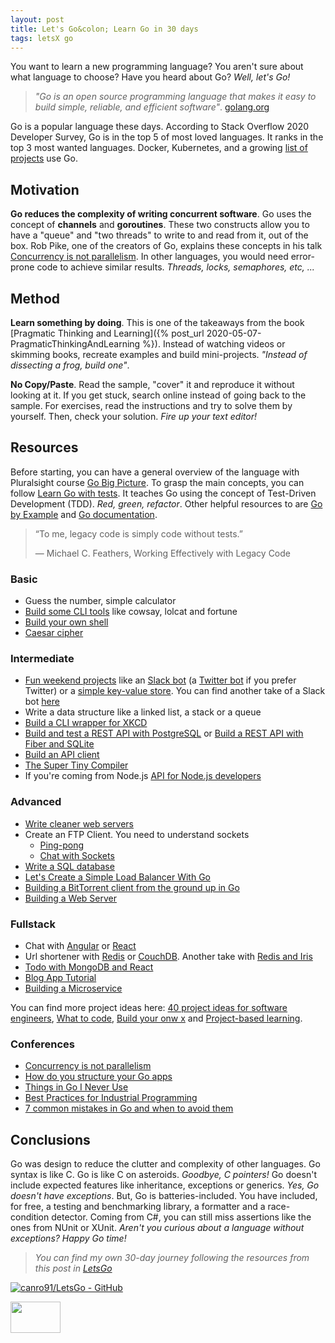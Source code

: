 ```yaml
---
layout: post
title: Let's Go&colon; Learn Go in 30 days
tags: letsX go
---
```


You want to learn a new programming language? You aren't sure about what language to choose? Have you heard about Go? _Well, let's Go!_

> _"Go is an open source programming language that makes it easy to build simple, reliable, and efficient software"_. [golang.org](https://golang.org/)

Go is a popular language these days. According to Stack Overflow 2020 Developer Survey, Go is in the top 5 of most loved languages. It ranks in the top 3 most wanted languages. Docker, Kubernetes, and a growing [list of projects](https://github.com/golang/go/wiki/GoUsers) use Go.

## Motivation

**Go reduces the complexity of writing concurrent software**. Go uses the concept of **channels** and **goroutines**. These two constructs allow you to have a "queue" and "two threads" to write to and read from it, out of the box. Rob Pike, one of the creators of Go, explains these concepts in his talk [Concurrency is not parallelism](https://blog.golang.org/waza-talk). In other languages, you would need error-prone code to achieve similar results. _Threads, locks, semaphores, etc, ..._

## Method

**Learn something by doing**. This is one of the takeaways from the book [Pragmatic Thinking and Learning]({% post_url  2020-05-07-PragmaticThinkingAndLearning %}). Instead of watching videos or skimming books, recreate examples and build mini-projects. _"Instead of dissecting a frog, build one"_.

**No Copy/Paste**. Read the sample, "cover" it and reproduce it without looking at it. If you get stuck, search online instead of going back to the sample. For exercises, read the instructions and try to solve them by yourself. Then, check your solution. _Fire up your text editor!_

## Resources

Before starting, you can have a general overview of the language with Pluralsight course [Go Big Picture](https://app.pluralsight.com/library/courses/go-big-picture/table-of-contents). To grasp the main concepts, you can follow [Learn Go with tests](https://github.com/quii/learn-go-with-tests). It teaches Go using the concept of Test-Driven Development (TDD). _Red, green, refactor_. Other helpful resources to are [Go by Example](https://gobyexample.com/) and [Go documentation](https://golang.org/doc/).

> “To me, legacy code is simply code without tests.”
> 
> ― Michael C. Feathers, Working Effectively with Legacy Code

### Basic

* Guess the number, simple calculator
* [Build some CLI tools](https://github.com/danistefanovic/build-your-own-x#build-your-own-command-line-tool) like cowsay, lolcat and fortune
* [Build your own shell](https://github.com/danistefanovic/build-your-own-x#build-your-own-shell)
* [Caesar cipher](https://en.wikipedia.org/wiki/Caesar_cipher)

### Intermediate

* [Fun weekend projects](https://www.opsdash.com/blog/fun-weekend-projects-golang.html) like an [Slack bot](https://www.opsdash.com/blog/slack-bot-in-golang.html) (a [Twitter bot](https://tutorialedge.net/golang/writing-a-twitter-bot-golang/) if you prefer Twitter) or a [simple key-value store](https://www.opsdash.com/blog/persistent-key-value-store-golang.html). You can find another take of a Slack bot [here](https://chrisrng.svbtle.com/building-a-slack-bot-in-golang)
* Write a data structure like a linked list, a stack or a queue
* [Build a CLI wrapper for XKCD](https://eryb.space/2020/05/27/diving-into-go-by-building-a-cli-application.html)
* [Build and test a REST API with PostgreSQL](https://semaphoreci.com/community/tutorials/building-and-testing-a-rest-api-in-go-with-gorilla-mux-and-postgresql) or [Build a REST API with Fiber and SQLite](https://tutorialedge.net/golang/basic-rest-api-go-fiber/)
* [Build an API client](https://blog.gopheracademy.com/advent-2019/api-clients-humans/)
* [The Super Tiny Compiler](https://github.com/hazbo/the-super-tiny-compiler)
* If you're coming from Node.js [API for Node.js developers](https://www.youtube.com/playlist?list=PLzQWIQOqeUSPFPVfticl-CsmUv82Gb5W-) 

### Advanced

* [Write cleaner web servers](https://dev.to/chidiwilliams/writing-cleaner-go-web-servers-3oe4)
* Create an FTP Client. You need to understand sockets
    * [Ping-pong](https://gist.github.com/kenshinx/5796276)
    * [Chat with Sockets](https://www.thepolyglotdeveloper.com/2017/05/network-sockets-with-the-go-programming-language/)
* [Write a SQL database](http://notes.eatonphil.com/database-basics.html)
* [Let's Create a Simple Load Balancer With Go](https://kasvith.github.io/posts/lets-create-a-simple-lb-go/)
* [Building a BitTorrent client from the ground up in Go](https://blog.jse.li/posts/torrent/)
* [Building a Web Server](https://www.gophersumit.com/series/web-1/)

### Fullstack

* Chat with [Angular](https://www.thepolyglotdeveloper.com/2016/12/create-real-time-chat-app-golang-angular-2-websockets/) or [React](https://tutorialedge.net/projects/chat-system-in-go-and-react/)
* Url shortener with [Redis](http://bindersfullofcode.com/2019/02/12/golang-url-shortener.html) or [CouchDB](https://www.thepolyglotdeveloper.com/2016/12/create-a-url-shortener-with-golang-and-couchbase-nosql/). Another take with [Redis and Iris](https://www.kieranajp.uk/articles/build-url-shortener-api-golang/) 
* [Todo with MongoDB and React](https://schadokar.dev/posts/build-a-todo-app-in-golang-mongodb-and-react/)
* [Blog App Tutorial](https://www.youtube.com/channel/UCL8dTpgXgQKtKGp45dke1fg)
* [Building a Microservice](https://www.youtube.com/playlist?list=PLmD8u-IFdreyh6EUfevBcbiuCKzFk0EW_)

You can find more project ideas here: [40 project ideas for software engineers](https://www.codementor.io/@npostolovski/40-side-project-ideas-for-software-engineers-g8xckyxef), [What to code](https://what-to-code.com/), [Build your onw x](https://github.com/danistefanovic/build-your-own-x) and [Project-based learning](https://github.com/tuvtran/project-based-learning#go).

### Conferences

* [Concurrency is not parallelism](https://blog.golang.org/waza-talk)
* [How do you structure your Go apps](https://www.youtube.com/watch?v=oL6JBUk6tj0)
* [Things in Go I Never Use](https://www.youtube.com/watch?v=5DVV36uqQ4E)
* [Best Practices for Industrial Programming](https://www.youtube.com/watch?v=PTE4VJIdHPg)
* [7 common mistakes in Go and when to avoid them](https://www.youtube.com/watch?v=29LLRKIL_TI)

## Conclusions

Go was design to reduce the clutter and complexity of other languages. Go syntax is like C. Go is like C on asteroids. _Goodbye, C pointers!_ Go doesn't include expected features like inheritance, exceptions or generics. _Yes, Go doesn't have exceptions_. But, Go is batteries-included. You have included, for free, a testing and benchmarking library, a formatter and a race-condition detector. Coming from C#, you can still miss assertions like the ones from NUnit or XUnit. _Aren't you curious about a language without exceptions? Happy Go time!_

> _You can find my own 30-day journey following the resources from this post in [LetsGo](https://github.com/canro91/LetsGo)_

[![canro91/LetsGo - GitHub](https://gh-card.dev/repos/canro91/LetsGo.svg)](https://github.com/canro91/LetsGo)

<img src="https://golang.org/lib/godoc/images/footer-gopher.jpg" width="80" height="50" />
